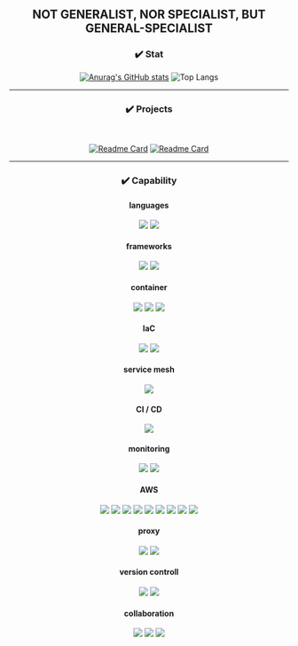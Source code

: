 <div align="center">
  
## **NOT GENERALIST, NOR SPECIALIST, BUT GENERAL-SPECIALIST**

### **✔️ Stat**

[![Anurag's GitHub stats](https://github-readme-stats.vercel.app/api?username=choigonyok&theme=cobalt2&bg_color=00000000&show_icons=true&hide_title=true&hide_border=true&include_all_commits=true&line_height=45&hide_rank=true)](https://github.com/choigonyok)
![Top Langs](https://github-readme-stats.vercel.app/api/top-langs/?username=choigonyok&size_weight=1&count_weight=0&layout=donut-vertical&theme=highcontrast&bg_color=00000000&hide_title=true&hide_border=true&hide=css,html,scss)

---

### **✔️ Projects**

<br/>

[![Readme Card](https://github-readme-stats.vercel.app/api/pin/?username=choigonyok&repo=couple-chat-service-project&theme=yeblu&show_icons=true)](https://github.com/choigonyok/couple-chat-service-project)
[![Readme Card](https://github-readme-stats.vercel.app/api/pin/?username=choigonyok&repo=blog-project&theme=yeblu&show_icons=true)](https://github.com/choigonyok/blog-project)

---

### **✔️ Capability**
  
#### **languages**
<img src="https://img.shields.io/badge/Go-00ADD8?style=for-the-badge&logo=Go&logoColor=white"> <img src="https://img.shields.io/badge/React-61DAFB?style=for-the-badge&logo=React&logoColor=black">

#### **frameworks**
<img src="https://img.shields.io/badge/Gin-00ADD8?style=for-the-badge&logoColor=white"> <img src="https://img.shields.io/badge/Gorilla-00ADD8?style=for-the-badge&logoColor=white">

#### **container**
<img src="https://img.shields.io/badge/Docker-2496ED?style=for-the-badge&logo=Docker&logoColor=white"> <img src="https://img.shields.io/badge/Kubernetes-326CE5?style=for-the-badge&logo=Kubernetes&logoColor=white"> <img src="https://img.shields.io/badge/Containerd-575757?style=for-the-badge&logo=Containerd&logoColor=white"> 

#### **IaC**
<img src="https://img.shields.io/badge/Terraform-7B42BC?style=for-the-badge&logo=Terraform&logoColor=white"> <img src="https://img.shields.io/badge/Helm-0F1689?style=for-the-badge&logo=Helm&logoColor=white">

#### **service mesh**
<img src="https://img.shields.io/badge/Istio-466BB0?style=for-the-badge&logo=Istio&logoColor=white">      

#### **CI / CD**
<img src="https://img.shields.io/badge/Jenkins-D24939?style=for-the-badge&logo=Jenkins&logoColor=white"> 

#### **monitoring**
<img src="https://img.shields.io/badge/Prometheus-E6522C?style=for-the-badge&logo=Prometheus&logoColor=white"> <img src="https://img.shields.io/badge/Grafana-F46800?style=for-the-badge&logo=Grafana&logoColor=white">         

#### **AWS**
<img src="https://img.shields.io/badge/EC2-FF9900?style=for-the-badge&logo=Amazon EC2&logoColor=white"> <img src="https://img.shields.io/badge/ELB-FF9900?style=for-the-badge&logo=Amazon&logoColor=white"> <img src="https://img.shields.io/badge/EBS-FF9900?style=for-the-badge&logo=Amazon&logoColor=white"> <img src="https://img.shields.io/badge/EIP-FF9900?style=for-the-badge&logo=Amazon&logoColor=white"> <img src="https://img.shields.io/badge/VPC-FF9900?style=for-the-badge&logo=Amazon&logoColor=white"> <img src="https://img.shields.io/badge/EKS-FF9900?style=for-the-badge&logo=Amazon EKS&logoColor=white"> <img src="https://img.shields.io/badge/ROUTE53-4053D6?style=for-the-badge&logo=Amazon&logoColor=white"> <img src="https://img.shields.io/badge/S3-569A31?style=for-the-badge&logo=Amazon S3&logoColor=white"> <img src="https://img.shields.io/badge/Cloudwatch-FF4F8B?style=for-the-badge&logo=Amazon CloudWatch&logoColor=white">         

#### **proxy**
<img src="https://img.shields.io/badge/Nginx-009639?style=for-the-badge&logo=Nginx&logoColor=white"> <img src="https://img.shields.io/badge/HAProxy-2496ED?style=for-the-badge&logoColor=white">       

#### **version controll**
<img src="https://img.shields.io/badge/Git-F05032?style=for-the-badge&logo=Git&logoColor=white"> <img src="https://img.shields.io/badge/Github-181717?style=for-the-badge&logo=Github&logoColor=white">    

#### **collaboration**
<img src="https://img.shields.io/badge/Jira-0052CC?style=for-the-badge&logo=Jira&logoColor=white"> <img src="https://img.shields.io/badge/Confluence-172B4D?style=for-the-badge&logo=Confluence&logoColor=white"> <img src="https://img.shields.io/badge/Slack-4A154B?style=for-the-badge&logo=Slack&logoColor=white">  

</div>
